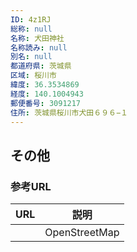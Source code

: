 ```yaml
---
ID: 4z1RJ
総称: null
名称: 犬田神社
名称読み: null
別名: null
都道府県: 茨城県
区域: 桜川市
緯度: 36.3534869
経度: 140.1004943
郵便番号: 3091217
住所: 茨城県桜川市犬田６９６−１
---
```


## その他

### 参考URL

| URL | 説明          |
| --- | ------------- |
|     | OpenStreetMap |
